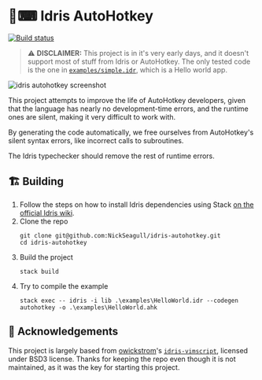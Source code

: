 # 🐉⌨ Idris AutoHotkey

[![Build status](https://ci.appveyor.com/api/projects/status/b5r11wcau0upomgv?svg=true)](https://ci.appveyor.com/project/NickSeagull/idris-autohotkey)

> ⚠ **DISCLAIMER:** This project is in it's very early days, and it doesn't support most of stuff from Idris or AutoHotkey. The only tested code is the one in [`examples/simple.idr`](examples/simple.idr), which is a Hello world app.

![idris autohotkey screenshot](https://pbs.twimg.com/media/ESnLF6SWsAIhzRF?format=png&name=small)

This project attempts to improve the life of AutoHotkey developers, given that the language has nearly no
development-time errors, and the runtime ones are silent, making it very difficult to work with.

By generating the code automatically, we free ourselves from AutoHotkey's silent syntax errors, like incorrect calls to subroutines.

The Idris typechecker should remove the rest of runtime errors.

## 🏗 Building

1. Follow the steps on how to install Idris dependencies using Stack [on the official Idris wiki](https://github.com/idris-lang/Idris-dev/wiki/Idris-on-Windows#stack-haskell-platform-tool-installation).
2. Clone the repo
   ```text
   git clone git@github.com:NickSeagull/idris-autohotkey.git
   cd idris-autohotkey
   ```
3. Build the project
   ```text
   stack build
   ```
4. Try to compile the example
   ```text
   stack exec -- idris -i lib .\examples\HelloWorld.idr --codegen autohotkey -o .\examples\HelloWorld.ahk
   ```

## 🙏 Acknowledgements

This project is largely based from [owickstrom](https://github.com/owickstrom)'s [`idris-vimscript`](https://github.com/owickstrom/idris-vimscript), licensed under BSD3 license. Thanks for keeping the repo even though it is not maintained, as it was the key for starting this project.
